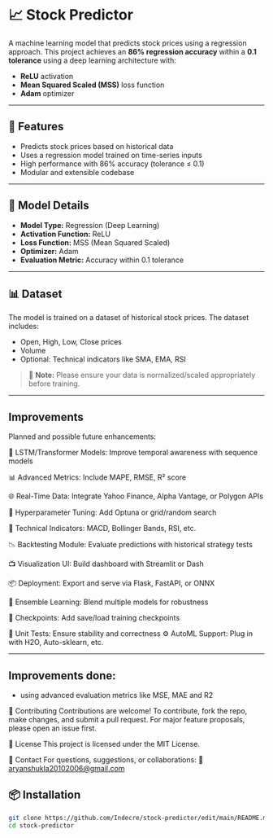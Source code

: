 # 📈 Stock Predictor

A machine learning model that predicts stock prices using a regression approach. This project achieves an **86% regression accuracy** within a **0.1 tolerance** using a deep learning architecture with:

- **ReLU** activation
- **Mean Squared Scaled (MSS)** loss function
- **Adam** optimizer

---

## 🚀 Features

- Predicts stock prices based on historical data
- Uses a regression model trained on time-series inputs
- High performance with 86% accuracy (tolerance ≤ 0.1)
- Modular and extensible codebase

---

## 🧠 Model Details

- **Model Type:** Regression (Deep Learning)
- **Activation Function:** ReLU
- **Loss Function:** MSS (Mean Squared Scaled)
- **Optimizer:** Adam
- **Evaluation Metric:** Accuracy within 0.1 tolerance

---

## 📊 Dataset

The model is trained on a dataset of historical stock prices. The dataset includes:
- Open, High, Low, Close prices
- Volume
- Optional: Technical indicators like SMA, EMA, RSI

> 📌 **Note:** Please ensure your data is normalized/scaled appropriately before training.

---

## Improvements
Planned and possible future enhancements:

 🔄 LSTM/Transformer Models: Improve temporal awareness with sequence models

 📊 Advanced Metrics: Include MAPE, RMSE, R² score

 🌐 Real-Time Data: Integrate Yahoo Finance, Alpha Vantage, or Polygon APIs

 🧪 Hyperparameter Tuning: Add Optuna or grid/random search

 🧰 Technical Indicators: MACD, Bollinger Bands, RSI, etc.

 📉 Backtesting Module: Evaluate predictions with historical strategy tests

 📺 Visualization UI: Build dashboard with Streamlit or Dash

 📦 Deployment: Export and serve via Flask, FastAPI, or ONNX

 🧠 Ensemble Learning: Blend multiple models for robustness

 🔁 Checkpoints: Add save/load training checkpoints

 🧪 Unit Tests: Ensure stability and correctness
 ⚙️ AutoML Support: Plug in with H2O, Auto-sklearn, etc.


 ---

 ## Improvements done:
 - using advanced evaluation metrics like MSE, MAE and R2
 

🤝 Contributing
Contributions are welcome!
To contribute, fork the repo, make changes, and submit a pull request.
For major feature proposals, please open an issue first.

📄 License
This project is licensed under the MIT License.

💬 Contact
For questions, suggestions, or collaborations:
📧 aryanshukla20102006@gmail.com

## 📦 Installation

```bash
git clone https://github.com/Indecre/stock-predictor/edit/main/README.md
cd stock-predictor
